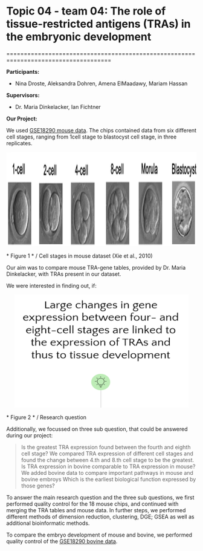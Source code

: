 # Topic 04 - team 04: The role of tissue-restricted antigens (TRAs) in the embryonic development
====================================================================================

**Participants:**
* Nina Droste, Aleksandra Dohren, Amena ElMaadawy, Mariam Hassan

**Supervisors:**
* Dr. Maria Dinkelacker, Ian Fichtner 

**Our Project:**

We used [GSE18290 mouse data](https://www.ncbi.nlm.nih.gov/geo/query/acc.cgi?acc=GSE18290). The chips contained data from six different cell stages, ranging from 1cell stage to blastocyst cell stage, in three replicates. 

<p align="center">
  <img width="700" height="250" src="https://github.com/datascience-mobi-2022/2022-topic-04-team-04/blob/8bdce2e53b4b714cc99cee5cbfea0e31622c70e8/Topic4_cellstages.png">
  
</p>
* Figure 1 * /
Cell stages in mouse dataset (Xie et al., 2010)



Our aim was to compare mouse TRA-gene tables, provided by Dr. Maria Dinkelacker, with TRAs present in our dataset.

We were interested in finding out, if:


<p align="center">
  <img width="460" height="300" src="https://github.com/datascience-mobi-2022/2022-topic-04-team-04/blob/1b6a4cc1fc4fcf1aaf52a296396986c63ca121b1/Topic4_Researchquestion.png">
</p>
* Figure 2 * /
Research question


Additionally, we focussed on three sub question, that could be answered during our project: 

> Is the greatest TRA expression found between the fourth and eighth cell stage?
We compared TRA expression of different cell stages and found the change between 4.th and 8.th cell stage to be the greatest.
> Is TRA expression in bovine comparable to TRA expression in mouse?
We added bovine data to compare important pathways in mouse and bovine embroys
> Which is the earliest biological function expressed by those genes?


To answer the main research question and the three sub questions, we first performed quality control for the 18 mouse chips, and continued with merging the TRA tables and mouse data. In further steps, we performed different methods of dimension reduction, clustering, DGE; GSEA as well as additional bioinformatic methods.

To compare the embryo development of mouse and bovine, we performed quality control of the [GSE18290 bovine data](https://www.ncbi.nlm.nih.gov/geo/query/acc.cgi?acc=GSE18290).


